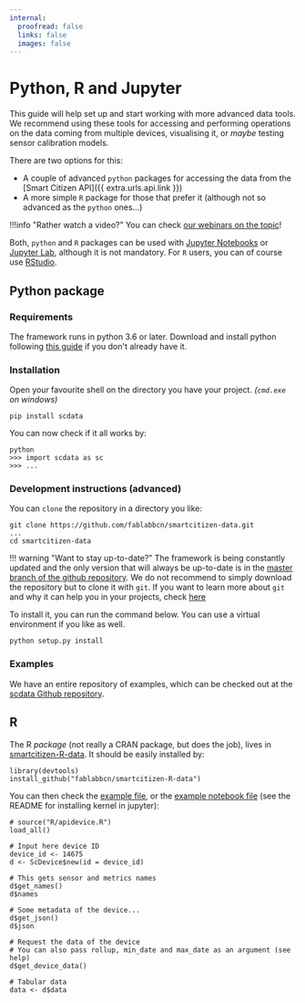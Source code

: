 ```yaml
---
internal:
  proofread: false
  links: false
  images: false
---
```


# Python, R and Jupyter

This guide will help set up and start working with more advanced data tools. We recommend using these tools for accessing and performing operations on the data coming from multiple devices, visualising it, or _maybe_ testing sensor calibration models.

There are two options for this:
- A couple of advanced `python` packages for accessing the data from the [Smart Citizen API]({{ extra.urls.api.link }})
- A more simple `R` package for those that prefer it (although not so advanced as the `python` ones...)

!!!info "Rather watch a video?"
    You can check [our webinars on the topic](https://www.youtube.com/watch?v=wNrGuTGbo5w&list=PL33KKs9g8Y1IWsTZZmDc-46yFuuIRZEmi&index=19&t=1s)!

Both, `python` and `R` packages can be used with [Jupyter Notebooks](https://jupyter.org/) or [Jupyter Lab](https://jupyterlab.readthedocs.io/en/stable/), although it is not mandatory. For `R` users, you can of course use [RStudio](https://www.rstudio.com/categories/rstudio-ide/).

## Python package

### Requirements

The framework runs in python 3.6 or later. Download and install python following [this guide](https://docs.python-guide.org/starting/installation/) if you don't already have it.

### Installation

Open your favourite shell on the directory you have your project. _(`cmd.exe` on windows)_

```
pip install scdata
```

You can now check if it all works by:

```
python
>>> import scdata as sc
>>> ...
```

### Development instructions (advanced)

You can `clone` the repository in a directory you like:

```
git clone https://github.com/fablabbcn/smartcitizen-data.git
...
cd smartcitizen-data
```

!!! warning "Want to stay up-to-date?"
    The framework is being constantly updated and the only version that will always be up-to-date is in the [master branch of the github repository](https://github.com/fablabbcn/smartcitizen-data). We do not recommend to simply download the repository but to clone it with `git`. If you want to learn more about `git` and why it can help you in your projects, check [here](https://www.quora.com/What-is-Git-and-why-should-I-use-it)

To install it, you can run the command below. You can use a virtual environment if you like as well.

```
python setup.py install
```

### Examples

We have an entire repository of examples, which can be checked out at the [scdata Github repository](https://github.com/fablabbcn/smartcitizen-data/blob/master/examples).

## R

The R _package_ (not really a CRAN package, but does the job), lives in [smartcitizen-R-data](https://github.com/fablabbcn/smartcitizen-R-data). It should be easily installed by:

```
library(devtools)
install_github("fablabbcn/smartcitizen-R-data")
```

You can then check the [example file](https://github.com/fablabbcn/smartcitizen-R-data/blob/master/example.R), or the [example notebook file](https://github.com/fablabbcn/smartcitizen-R-data/blob/master/notebook_example.ipynb) (see the README for installing kernel in jupyter):

```
# source("R/apidevice.R")
load_all()

# Input here device ID
device_id <- 14675
d <- ScDevice$new(id = device_id)

# This gets sensor and metrics names
d$get_names()
d$names

# Some metadata of the device...
d$get_json()
d$json

# Request the data of the device
# You can also pass rollup, min_date and max_date as an argument (see help)
d$get_device_data()

# Tabular data
data <- d$data
```
